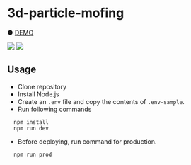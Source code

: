 # 3d-particle-mofing

● <a href="https://hisamikurita.github.io/3d-particle-mofing/public/">DEMO</a>

<img src="https://user-images.githubusercontent.com/47776346/124951627-78947c00-e04e-11eb-9a65-af4786f977c9.png">

<img src="https://user-images.githubusercontent.com/47776346/125148854-264b7c00-e170-11eb-8e61-d163df1b1085.png">

## Usage
* Clone repository<br>
* Install Node.js<br>
* Create an `.env` file and copy the contents of `.env-sample`. <br>
* Run following commands<br>
```
  npm install
  npm run dev
```

* Before deploying, run command for production.<br>
```
  npm run prod
```
